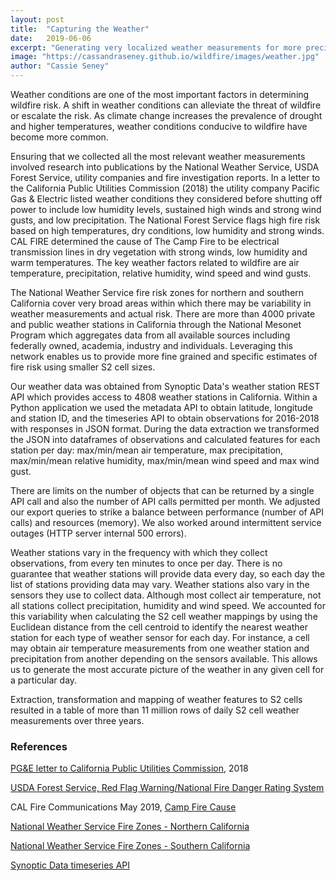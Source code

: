 ```yaml
---
layout: post
title:  "Capturing the Weather"
date:   2019-06-06
excerpt: "Generating very localized weather measurements for more precise wildfire risk estimates."
image: "https://cassandraseney.github.io/wildfire/images/weather.jpg"
author: "Cassie Seney"
---
```


Weather conditions are one of the most important factors in determining wildfire risk. A shift in weather conditions can alleviate the threat of wildfire or escalate the risk. As climate change increases the prevalence of drought and higher temperatures, weather conditions conducive to wildfire have become more common.

Ensuring that we collected all the most relevant weather measurements involved research into publications by the National Weather Service, USDA Forest Service, utility companies and fire investigation reports. In a letter to the California Public Utilities Commission (2018) the utility company Pacific Gas & Electric listed weather conditions they considered before shutting off power to include low humidity levels, sustained high winds and strong wind gusts, and low precipitation. The National Forest Service flags high fire risk based on high temperatures, dry conditions, low humidity and strong winds. CAL FIRE determined the cause of The Camp Fire to be electrical transmission lines in dry vegetation with strong winds, low humidity and warm temperatures. The key weather factors related to wildfire are air temperature, precipitation, relative humidity, wind speed and wind gusts.

The National Weather Service fire risk zones for northern and southern California cover very broad areas within which there may be variability in weather measurements and actual risk. There are more than 4000 private and public weather stations in California through the National Mesonet Program which aggregates data from all available sources including federally owned, academia, industry and individuals. Leveraging this network enables us to provide more fine grained and specific estimates of fire risk using smaller S2 cell sizes.

Our weather data was obtained from Synoptic Data's weather station REST API which provides access to 4808 weather stations in California. Within a Python application we used the metadata API to obtain latitude, longitude and station ID, and the timeseries API to obtain observations for 2016-2018 with responses in JSON format. During the data extraction we transformed the JSON into dataframes of observations and calculated features for each station per day: max/min/mean air temperature, max precipitation, max/min/mean relative humidity, max/min/mean wind speed and max wind gust.

There are limits on the number of objects that can be returned by a single API call and also the number of API calls permitted per month.  We adjusted our export queries to strike a balance between performance (number of API calls) and resources (memory). We also worked around intermittent service outages (HTTP server internal 500 errors).
 
Weather stations vary in the frequency with which they collect observations, from every ten minutes to once per day. There is no guarantee that weather stations will provide data every day, so each day the list of stations providing data may vary. Weather stations also vary in the sensors they use to collect data. Although most collect air temperature, not all stations collect precipitation, humidity and wind speed. We accounted for this variability when calculating the S2 cell weather mappings by using the Euclidean distance from the cell centroid to identify the nearest weather station for each type of weather sensor for each day. For instance, a cell may obtain air temperature measurements from one weather station and precipitation from another depending on the sensors available. This allows us to generate the most accurate picture of the weather in any given cell for a particular day.

Extraction, transformation and mapping of weather features to S2 cells resulted in a table of more than 11 million rows of daily S2 cell weather measurements over three years.


### References

[PG&E letter to California Public Utilities Commission](https://www.cpuc.ca.gov/uploadedFiles/CPUCWebsite/Content/News_Room/NewsUpdates/2018/11-27-18%20PGE%20PSPS%20Report.pdf), 2018

[USDA Forest Service, Red Flag Warning/National Fire Danger Rating System](https://www.fs.usda.gov/detail/ltbmu/news-events/?cid=FSEPRD594171) 

CAL Fire Communications May 2019, [Camp Fire Cause](https://calfire.ca.gov/communications/downloads/newsreleases/2019/CampFire_Cause.pdf)

[National Weather Service Fire Zones - Northern California](https://www.weather.gov/source/pimar/FireZone/ca_n_firezone.jpg)

[National Weather Service Fire Zones - Southern California](https://www.weather.gov/source/pimar/FireZone/ca_s_firezone.jpg)

[Synoptic Data timeseries API](https://developers.synopticdata.com/mesonet/v2/stations/timeseries/)
